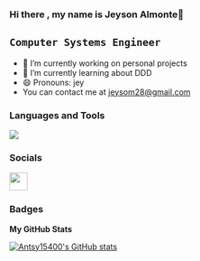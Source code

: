 
### Hi there , my name is Jeyson Almonte👋

**`Computer Systems Engineer`**
----------------------

*  🔭 I’m currently working on personal projects
*  🌱 I’m currently learning about DDD
*  😄 Pronouns: jey
*   You can contact me at [jeysom28@gmail.com](mailto:jeysom28@gmail.com)

### Languages and Tools

<p align="left">
  <a href="https://skillicons.dev">
    <img src="https://skillicons.dev/icons?i=cs,dotnet,ts,js,nodejs,nestjs,git,docker,html,azure" />
  </a>
</p>  
                    
### Socials
  
<div align="left">
    <a href="https://www.linkedin.com/in/jeysonalmonte/" target="_blank" rel="noreferrer">
        <img src="https://raw.githubusercontent.com/danielcranney/readme-generator/main/public/icons/socials/linkedin.svg" width="32" height="32" />
    </a>
</div>

### Badges

<b>My GitHub Stats</b>

<a href="http://www.github.com/Antsy15400"><img src="https://github-readme-stats.vercel.app/api?username=Antsy15400&show_icons=true&theme=dark" alt="Antsy15400's GitHub stats" /></a>
